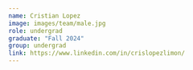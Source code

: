 ```yaml
---
name: Cristian Lopez
image: images/team/male.jpg
role: undergrad
graduate: "Fall 2024"
group: undergrad
link: https://www.linkedin.com/in/crislopezlimon/
---
```


